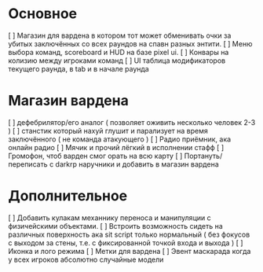 # Основное
[ ] Магазин для вардена в котором тот может обменивать очки за убитых заключённых со всех раундов на спавн разных энтити.
[ ] Меню выбора команд, scoreboard и HUD на базе pixel ui.
[ ] Конвары на колизию между игроками команд
[ ] UI таблица модификаторов текущего раунда, в tab и в начале раунда

# Магазин вардена
[ ] дефебрилятор/его аналог ( позволяет оживить несколько человек 2-3 )
[ ] станстик который нахуй глушит и парализует на время заключённого ( не команда атакующего )
[ ] Радио приёмник, ака онлайн радио
[ ] Мячик и прочий лёгкий в исполнении стафф
[ ] Громофон, чтоб варден смог орать на всю карту
[ ] Портануть/переписать с darkrp наручники и добавить в магазин вардена

# Дополнительное
[ ] Добавить кулакам механнику переноса и манипуляции с физичейскими объектами.
[ ] Встроить возможность сидеть на различных поверхность ака sit script только нормальный ( без фокусов с выходом за стены, т.е. с фиксированной точкой входа и выхода )
[ ] Иконка и лого режима
[ ] Метки для вардена
[ ] Эвент маскарада когда у всех игроков абсолютно случайные модели